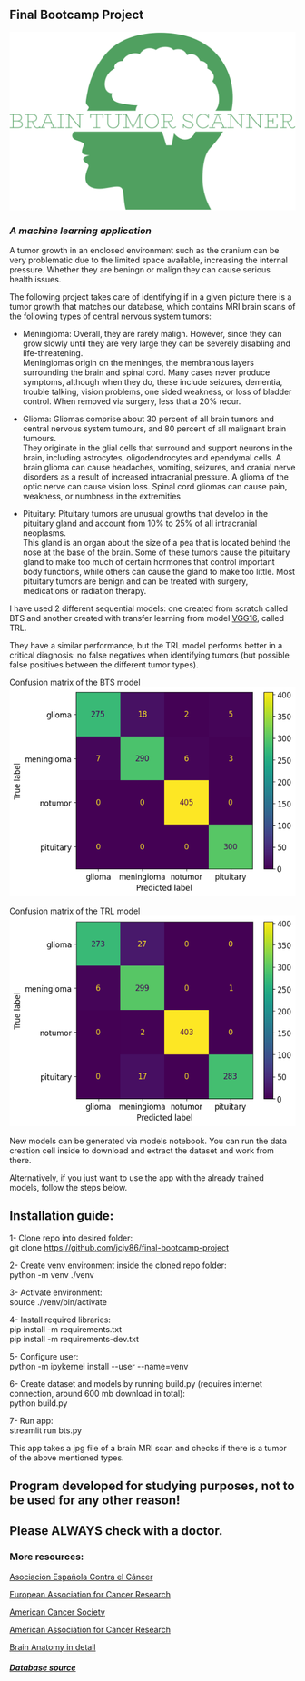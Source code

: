 ## Final Bootcamp Project

![Alt text](src/pics/samples/logo.png?raw=true "Title")

### *A machine learning application*

A tumor growth in an enclosed environment such as the cranium can be very problematic due to the limited space available, increasing the internal pressure. Whether they are beningn or malign they can cause serious health issues.

The following project takes care of identifying if in a given picture there is a tumor growth that matches our database, which contains MRI brain scans of the following types of central nervous system tumors:

- Meningioma: Overall, they are rarely malign. However, since they can grow slowly until they are very large they can be severely disabling and life-threatening. <br> Meningiomas origin on the meninges, the membranous layers surrounding the brain and spinal cord. Many cases never produce symptoms, although when they do, these include seizures, dementia, trouble talking, vision problems, one sided weakness, or loss of bladder control. When removed via surgery, less that a 20% recur.

- Glioma: Gliomas comprise about 30 percent of all brain tumors and central nervous system tumours, and 80 percent of all malignant brain tumours.<br>They originate in the glial cells that surround and support neurons in the brain, including astrocytes, oligodendrocytes and ependymal cells.  A brain glioma can cause headaches, vomiting, seizures, and cranial nerve disorders as a result of increased intracranial pressure. A glioma of the optic nerve can cause vision loss. Spinal cord gliomas can cause pain, weakness, or numbness in the extremities

- Pituitary: Pituitary tumors are unusual growths that develop in the pituitary gland and account from 10% to 25% of all intracranial neoplasms. <br>This gland is an organ about the size of a pea that is located behind the nose at the base of the brain. Some of these tumors cause the pituitary gland to make too much of certain hormones that control important body functions, while others can cause the gland to make too little. Most pituitary tumors are benign and can be treated with surgery, medications or radiation therapy.


I have used 2 different sequential models: one created from scratch called BTS and another created with transfer learning from model [VGG16](https://keras.io/api/applications/vgg/), called TRL.

They have a similar performance, but the TRL model performs better in a critical diagnosis: no false negatives when identifying tumors (but possible false positives between the different tumor types).

Confusion matrix of the BTS model
![Alt text](src/pics/confusion_matrix_bts.png?raw=true "Title")

Confusion matrix of the TRL model
![Alt text](src/pics/confusion_matrix_trl.png?raw=true "Title")

New models can be generated via models notebook. You can run the data creation cell inside to download and extract the dataset and work from there.

Alternatively, if you just want to use the app with the already trained models, follow the steps below.

## Installation guide:

1- Clone repo into desired folder: <br>
git clone https://github.com/jcjv86/final-bootcamp-project

2- Create venv environment inside the cloned repo folder: <br>
python -m venv ./venv

3- Activate environment: <br>
source ./venv/bin/activate

4- Install required libraries: <br>
pip install -m requirements.txt <br>
pip install -m requirements-dev.txt

5- Configure user: <br>
python -m ipykernel install --user --name=venv

6- Create dataset and models by running build.py (requires internet connection, around 600 mb download in total): <br>
python build.py

7- Run app: <br>
streamlit run bts.py


This app takes a jpg file of a brain MRI scan and checks if there is a tumor of the above mentioned types.


## Program developed for studying purposes, not to be used for any other reason!

## Please **ALWAYS** check with a doctor.


### More resources:

[Asociación Española Contra el Cáncer](https://www.contraelcancer.es/es)

[European Association for Cancer Research](https://www.eacr.org/)

[American Cancer Society](https://cancer.org)

[American Association for Cancer Research](https://www.aacr.org/)

[Brain Anatomy in detail](https://www.physio-pedia.com/Brain_Anatomy)




##### [Database source](https://www.kaggle.com/datasets/masoudnickparvar/brain-tumor-mri-dataset)
